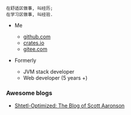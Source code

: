 
```
在舒适区做事, 叫经历;
在学习区做事, 叫经验.
```

* Me
  - [github.com](https://github.com/haoxins)
  - [crates.io](https://crates.io/users/haoxins)
  - [gitee.com](https://gitee.com/haoxins)

* Formerly
  - JVM stack developer
  - Web developer (5 years +)

### Awesome blogs

* [Shtetl-Optimized: The Blog of Scott Aaronson](https://www.scottaaronson.com/blog/)
